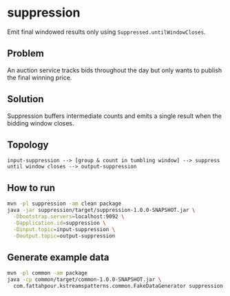 # suppression

Emit final windowed results only using `Suppressed.untilWindowCloses`.

## Problem
An auction service tracks bids throughout the day but only wants to publish the final
winning price.

## Solution
Suppression buffers intermediate counts and emits a single result when the bidding window
closes.

## Topology

```
input-suppression --> [group & count in tumbling window] --> suppress until window closes --> output-suppression
```

## How to run

```bash
mvn -pl suppression -am clean package
java -jar suppression/target/suppression-1.0.0-SNAPSHOT.jar \
  -Dbootstrap.servers=localhost:9092 \
  -Dapplication.id=suppression \
  -Dinput.topic=input-suppression \
  -Doutput.topic=output-suppression
```

## Generate example data

```bash
mvn -pl common -am package
java -cp common/target/common-1.0.0-SNAPSHOT.jar \
  com.fattahpour.kstreamspatterns.common.FakeDataGenerator suppression
```
